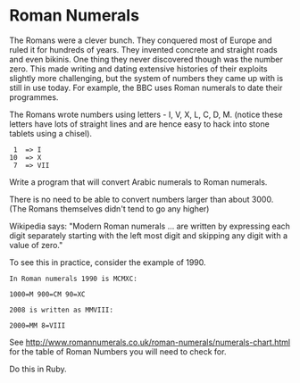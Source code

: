 # Roman Numerals
The Romans were a clever bunch. They conquered most of Europe and ruled it for hundreds of years. They invented concrete and straight roads and even bikinis. One thing they never discovered though was the number zero. This made writing and dating extensive histories of their exploits slightly more challenging, but the system of numbers they came up with is still in use today. For example, the BBC uses Roman numerals to date their programmes.

The Romans wrote numbers using letters - I, V, X, L, C, D, M. (notice these letters have lots of straight lines and are hence easy to hack into stone tablets using a chisel).
```
 1  => I
10  => X
 7  => VII
 ```

Write a program that will convert Arabic numerals to Roman numerals.

There is no need to be able to convert numbers larger than about 3000. (The Romans themselves didn't tend to go any higher)

Wikipedia says: "Modern Roman numerals ... are written by expressing each digit separately starting with the left most digit and skipping any digit with a value of zero."

To see this in practice, consider the example of 1990.
```
In Roman numerals 1990 is MCMXC:

1000=M 900=CM 90=XC

2008 is written as MMVIII:

2000=MM 8=VIII
```

See http://www.romannumerals.co.uk/roman-numerals/numerals-chart.html for the table of Roman Numbers you will need to check for.

Do this in Ruby.